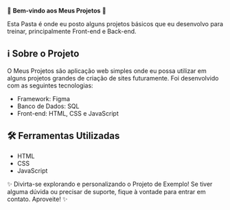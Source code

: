 🎉 **Bem-vindo aos Meus Projetos** 🚀

Esta Pasta é onde eu posto alguns projetos básicos que eu desenvolvo para treinar, principalmente Front-end e Back-end.

## ℹ️ Sobre o Projeto

O Meus Projetos são aplicação web simples onde eu possa utilizar em alguns projetos grandes de criação de sites futuramente. Foi desenvolvido com as seguintes tecnologias:

- Framework: Figma
- Banco de Dados: SQL
- Front-end: HTML, CSS e JavaScript

## 🛠️ Ferramentas Utilizadas

- HTML
- CSS
- JavaScript

✨ Divirta-se explorando e personalizando o Projeto de Exemplo! Se tiver alguma dúvida ou precisar de suporte, fique à vontade para entrar em contato. Aproveite! ✨
